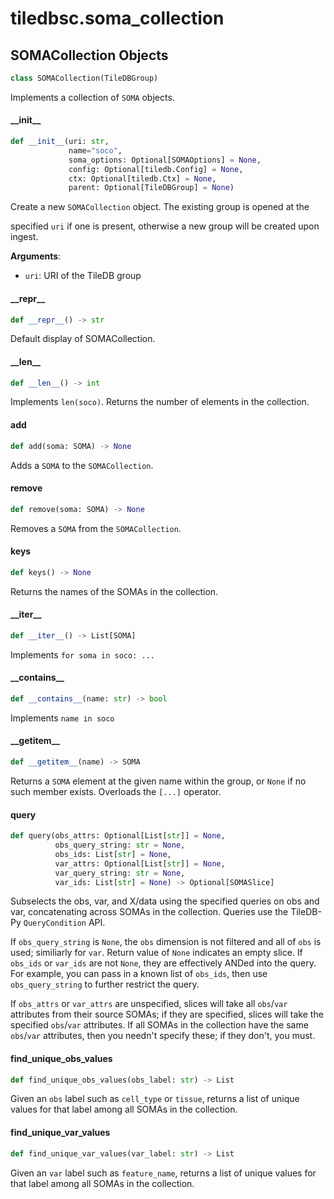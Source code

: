 <a id="tiledbsc.soma_collection"></a>

# tiledbsc.soma\_collection

<a id="tiledbsc.soma_collection.SOMACollection"></a>

## SOMACollection Objects

```python
class SOMACollection(TileDBGroup)
```

Implements a collection of `SOMA` objects.

<a id="tiledbsc.soma_collection.SOMACollection.__init__"></a>

#### \_\_init\_\_

```python
def __init__(uri: str,
             name="soco",
             soma_options: Optional[SOMAOptions] = None,
             config: Optional[tiledb.Config] = None,
             ctx: Optional[tiledb.Ctx] = None,
             parent: Optional[TileDBGroup] = None)
```

Create a new `SOMACollection` object. The existing group is opened at the

specified `uri` if one is present, otherwise a new group will be created upon ingest.

**Arguments**:

- `uri`: URI of the TileDB group

<a id="tiledbsc.soma_collection.SOMACollection.__repr__"></a>

#### \_\_repr\_\_

```python
def __repr__() -> str
```

Default display of SOMACollection.

<a id="tiledbsc.soma_collection.SOMACollection.__len__"></a>

#### \_\_len\_\_

```python
def __len__() -> int
```

Implements `len(soco)`. Returns the number of elements in the collection.

<a id="tiledbsc.soma_collection.SOMACollection.add"></a>

#### add

```python
def add(soma: SOMA) -> None
```

Adds a `SOMA` to the `SOMACollection`.

<a id="tiledbsc.soma_collection.SOMACollection.remove"></a>

#### remove

```python
def remove(soma: SOMA) -> None
```

Removes a `SOMA` from the `SOMACollection`.

<a id="tiledbsc.soma_collection.SOMACollection.keys"></a>

#### keys

```python
def keys() -> None
```

Returns the names of the SOMAs in the collection.

<a id="tiledbsc.soma_collection.SOMACollection.__iter__"></a>

#### \_\_iter\_\_

```python
def __iter__() -> List[SOMA]
```

Implements `for soma in soco: ...`

<a id="tiledbsc.soma_collection.SOMACollection.__contains__"></a>

#### \_\_contains\_\_

```python
def __contains__(name: str) -> bool
```

Implements `name in soco`

<a id="tiledbsc.soma_collection.SOMACollection.__getitem__"></a>

#### \_\_getitem\_\_

```python
def __getitem__(name) -> SOMA
```

Returns a `SOMA` element at the given name within the group, or `None` if no such
member exists.  Overloads the `[...]` operator.

<a id="tiledbsc.soma_collection.SOMACollection.query"></a>

#### query

```python
def query(obs_attrs: Optional[List[str]] = None,
          obs_query_string: str = None,
          obs_ids: List[str] = None,
          var_attrs: Optional[List[str]] = None,
          var_query_string: str = None,
          var_ids: List[str] = None) -> Optional[SOMASlice]
```

Subselects the obs, var, and X/data using the specified queries on obs and var,
concatenating across SOMAs in the collection.  Queries use the TileDB-Py `QueryCondition`
API.

If `obs_query_string` is `None`, the `obs` dimension is not filtered and all of `obs` is
used; similiarly for `var`. Return value of `None` indicates an empty slice.  If `obs_ids`
or `var_ids` are not `None`, they are effectively ANDed into the query.  For example, you
can pass in a known list of `obs_ids`, then use `obs_query_string` to further restrict the
query.

If `obs_attrs` or `var_attrs` are unspecified, slices will take all `obs`/`var` attributes
from their source SOMAs; if they are specified, slices will take the specified `obs`/`var`
attributes.  If all SOMAs in the collection have the same `obs`/`var` attributes, then you
needn't specify these; if they don't, you must.

<a id="tiledbsc.soma_collection.SOMACollection.find_unique_obs_values"></a>

#### find\_unique\_obs\_values

```python
def find_unique_obs_values(obs_label: str) -> List
```

Given an `obs` label such as `cell_type` or `tissue`, returns a list of unique values for
that label among all SOMAs in the collection.

<a id="tiledbsc.soma_collection.SOMACollection.find_unique_var_values"></a>

#### find\_unique\_var\_values

```python
def find_unique_var_values(var_label: str) -> List
```

Given an `var` label such as `feature_name`, returns a list of unique values for
that label among all SOMAs in the collection.


